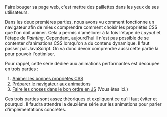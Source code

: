 Faire bouger sa page web, c'est mettre des paillettes dans les yeux de ses utilisateurs.

Dans les deux premières parties, nous avons vu comment fonctionne un navigateur afin de mieux comprendre comment choisir les propriétés CSS que l'on doit animer. Cela a permis d'améliorer à la fois l'étape de *Layout* et l'étape de *Painting*. Cependant, aujourd'hui il n'est pas possible de se contenter d'animations CSS lorsqu'on a du contenu dynamique. Il faut passer par JavaScript. On va donc devoir comprendre aussi cette partie là pour pouvoir l'optimiser.

Pour rappel, cette série dédiée aux animations performantes est découpée en trois parties&nbsp;:

1. [Animer les bonnes propriétés CSS](/posts/des-animations-performantes-1)
2. [Préparer le navigateur aux animations](/posts/des-animations-performantes-2)
3. [Faire les choses dans le bon ordre en JS](/posts/des-animations-performantes-3) (Vous êtes ici.)

Ces trois parties sont assez théoriques et expliquent ce qu'il faut éviter et pourquoi. Il faudra attendre la deuxième série sur les animations pour parler d'implémentations concrètes.
